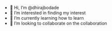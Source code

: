 - 👋 Hi, I’m @dhirajbodade
- 👀 I’m interested in finding my interest
- 🌱 I’m currently learning how to learn 
- 💞️ I’m looking to collaborate on the collaboration 
  

<!---
dhirajbodade/dhirajbodade is a ✨ special ✨ repository because its `README.md` (this file) appears on your GitHub profile.
You can click the Preview link to take a look at your changes.
--->
